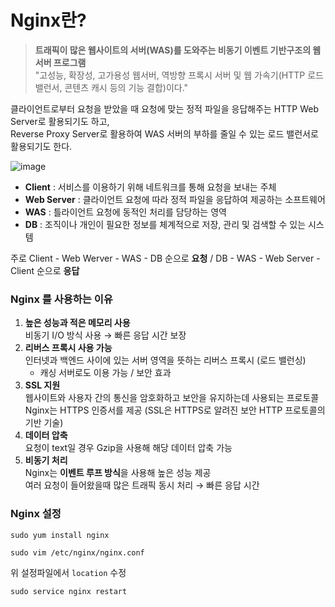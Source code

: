 # Nginx란?
> **트래픽이 많은 웹사이트의 서버(WAS)를 도와주는 비동기 이벤트 기반구조의 웹 서버 프로그램**  
  "고성능, 확장성, 고가용성 웹서버, 역방향 프록시 서버 및 웹 가속기(HTTP 로드밸런서, 콘텐츠 캐시 등의 기능 결합)이다."  

클라이언트로부터 요청을 받았을 때 요청에 맞는 정적 파일을 응답해주는 HTTP Web Server로 활용되기도 하고,  
Reverse Proxy Server로 활용하여 WAS 서버의 부하를 줄일 수 있는 로드 밸런서로 활용되기도 한다.

![image](https://github.com/user-attachments/assets/b6b4ff04-e0bd-4d0d-b86d-b7f09f131aaa)
- **Client** : 서비스를 이용하기 위해 네트워크를 통해 요청을 보내는 주체
- **Web Server** : 클라이언트 요청에 따라 정적 파일을 응답하여 제공하는 소프트웨어
- **WAS** : 틀라이언트 요청에 동적인 처리를 담당하는 영역
- **DB** : 조직이나 개인이 필요한 정보를 체계적으로 저장, 관리 및 검색할 수 있는 시스템

주로 Client - Web Werver - WAS - DB 순으로 **요청** / DB - WAS - Web Server - Client 순으로 **응답**

### Nginx 를 사용하는 이유
1. **높은 성능과 적은 메모리 사용**  
   비동기 I/O 방식 사용 → 빠른 응답 시간 보장
3. **리버스 프록시 사용 가능**  
   인터넷과 백엔드 사이에 있는 서버 영역을 뜻하는 리버스 프록시 (로드 밸런싱)
   + 캐싱 서버로도 이용 가능 / 보안 효과
5. **SSL 지원**  
   웹사이트와 사용자 간의 통신을 암호화하고 보안을 유지하는데 사용되는 프로토콜  
   Nginx는 HTTPS 인증서를 제공 (SSL은 HTTPS로 알려진 보안 HTTP 프로토콜의 기반 기술)
7. **데이터 압축**  
   요청이 text일 경우 Gzip을 사용해 해당 데이터 압축 가능
9. **비동기 처리**  
   Nginx는 **이벤트 루프 방식**을 사용해 높은 성능 제공  
   여러 요청이 들어왔을때 많은 트래픽 동시 처리 → 빠른 응답 시간

### Nginx 설정
```shell
sudo yum install nginx
```
```shell
sudo vim /etc/nginx/nginx.conf
```
  위 설정파일에서 `location` 수정
```shell
sudo service nginx restart
```
